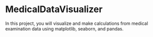 # MedicalDataVisualizer
In this project, you will visualize and make calculations from medical examination data using matplotlib, seaborn, and pandas. 
